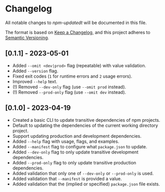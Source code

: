 # Changelog

All notable changes to _npm-updatedt_ will be documented in this file.

The format is based on [Keep a Changelog], and this project adheres to [Semantic
Versioning].

## [0.1.1] - 2023-05-01

- Added `--omit <dev|prod>` flag (repeatable) with value validation.
- Added `--version` flag.
- Fixed exit codes (`1` for runtime errors and `2` usage errors).
- Improved `--help` text.
- (!) Removed `--dev-only` flag (use `--omit prod` instead).
- (!) Removed `--prod-only` flag (use `--omit dev` instead).

## [0.1.0] - 2023-04-19

- Created a basic CLI to update transitive dependencies of npm projects.
- Default to updating the dependencies of the current working directory project.
- Support updating production and development dependencies.
- Added `--help` flag with usage, flags, and examples.
- Added `--manifest` flag to configure what `package.json` to update.
- Added `--dev-only` flag to only update transitive development dependencies.
- Added `--prod-only` flag to only update transitive production dependencies.
- Added validation that only one of `--dev-only` or `--prod-only` is used.
- Added validation that `--manifest` is provided a value.
- Added validation that the (implied or specified) `package.json` file exists.

[keep a changelog]: https://keepachangelog.com/en/1.0.0/
[semantic versioning]: https://semver.org/spec/v2.0.0.html

